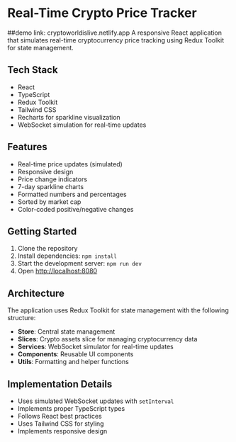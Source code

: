 
# Real-Time Crypto Price Tracker
##demo link: cryptoworldislive.netlify.app
A responsive React application that simulates real-time cryptocurrency price tracking using Redux Toolkit for state management.

## Tech Stack

- React
- TypeScript
- Redux Toolkit
- Tailwind CSS
- Recharts for sparkline visualization
- WebSocket simulation for real-time updates

## Features

- Real-time price updates (simulated)
- Responsive design
- Price change indicators
- 7-day sparkline charts
- Formatted numbers and percentages
- Sorted by market cap
- Color-coded positive/negative changes

## Getting Started

1. Clone the repository
2. Install dependencies: `npm install`
3. Start the development server: `npm run dev`
4. Open [http://localhost:8080](http://localhost:8080)

## Architecture

The application uses Redux Toolkit for state management with the following structure:

- **Store**: Central state management
- **Slices**: Crypto assets slice for managing cryptocurrency data
- **Services**: WebSocket simulator for real-time updates
- **Components**: Reusable UI components
- **Utils**: Formatting and helper functions

## Implementation Details

- Uses simulated WebSocket updates with `setInterval`
- Implements proper TypeScript types
- Follows React best practices
- Uses Tailwind CSS for styling
- Implements responsive design
